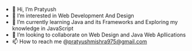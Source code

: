 - 👋 Hi, I’m Pratyush
- 👀 I’m interested in Web Development And Design
- 🌱 I’m currently learning Java and its Frameworks and Exploring my knowledge in JavaScript
- 💞️ I’m looking to collaborate on Web Design and Java Web Apllications
- 📫 How to reach me @pratyushmishra975@gmail.com

<!---
NotMikey09/NotMikey09 is a ✨ special ✨ repository because its `README.md` (this file) appears on your GitHub profile.
You can click the Preview link to take a look at your changes.
--->

